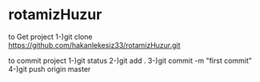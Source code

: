 # rotamizHuzur

to Get project
1-)git clone https://github.com/hakanlekesiz33/rotamizHuzur.git


to commit project
1-)git status
2-)git add .
3-)git commit -m "first commit"
4-)git push  origin master

